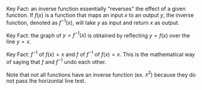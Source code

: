Key Fact: an inverse function essentially "reverses" the effect of a given function. If $f(x)$ is a function that maps an input $x$ to an output $y$, the inverse function, denoted as $f^{−1}(x)$, will take $y$ as input and return $x$ as output.

Key Fact: the graph of $y = f^{-1}(x)$ is obtained by reflecting $y = f(x)$ over the line $y = x$.

Key Fact: $f^{-1}$ of $f(x) = x$ and $f$ of $f^{-1}$ of $f(x) = x$. This is the mathematical way of saying that $f$ and $f^{-1}$ undo each other.

Note that not all functions have an inverse function (ex. $x^2$) because they do not pass the horizontal line test. 